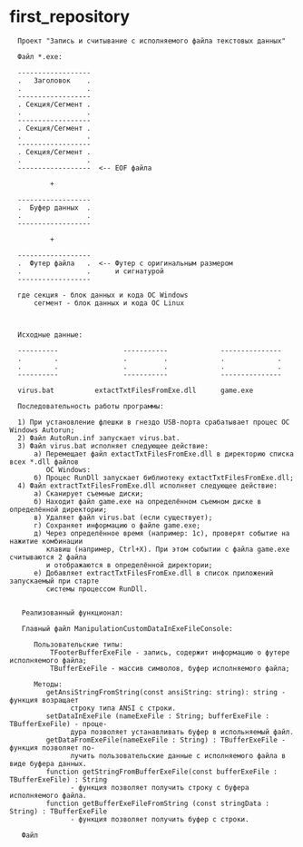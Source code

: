 first_repository
================

      Проект "Запись и считывание с исполняемого файла текстовых данных"
      
      Файл *.exe:
      
      ------------------
      .   Заголовок    . 
      .                . 
      ------------------
      . Секция/Сегмент .
      .                .
      ------------------ 
      . Секция/Сегмент . 
      .                .      
      ------------------
      . Секция/Сегмент .   
      .                .
      ------------------  <-- EOF файла
      
              +
             
      ------------------       
      .  Буфер данных  .                 
      .                .      
      ------------------
              
              +
              
      ------------------       
      .  Футер файла   .  <-- Футер с оригинальным размером                
      .                .      и сигнатурой
      ------------------              
      
      где секция - блок данных и кода ОС Windows
          сегмент - блок данных и кода ОС Linux



      Исходные данные:
      
      ----------                -----------             ---------------
      .        .                .         .             .             .
      .        .                .         .             .             .      
      ----------                -----------             ---------------
      
      virus.bat          extactTxtFilesFromExe.dll      game.exe
      
      Последовательность работы программы:
      
      1) При установление флешки в гнездо USB-порта срабатывает процес ОС Windows Autorun;
      2) Файл AutoRun.inf запускает virus.bat.
      3) Файл virus.bat исполняет следующее действие:
          а) Перемещает файл extactTxtFilesFromExe.dll в директорию списка всех *.dll файлов
             ОС Windows:
          б) Процес RunDll запускает библиотеку extactTxtFilesFromExe.dll;
      4) Файл extractTxtFilesFromExe.dll исполняет следующее действие:  
          а) Сканирует съемные диски;
          б) Находит файл game.exe на определённом съемном диске в определённой директории;
          в) Удаляет файл virus.bat (если существует);
          г) Сохраняет информацию о файле game.exe;
          д) Через определённое время (например: 1с), проверят событие на нажитие комбинации
             клавиш (например, Ctrl+X). При этом событии с файла game.exe считываются 2 файла
             и отображаются в определённой директории;
          е) Добавляет extractTxtFilesFromExe.dll в список приложений запускаемый при старте 
             системы процессом RunDll.
          
          
       Реализованный функционал:
       
       Главный файл ManipulationCustomDataInExeFileConsole:
       
          Пользовательские типы:
              TFooterBufferExeFile - запись, содержит информацию о футере исполняемого файла;
              TBufferExeFile - массив символов, буфер исполняемого файла;
           
          Методы:
             getAnsiStringFromString(const ansiString: string): string - функция возращает 
                   строку типа ANSI с строки. 
             setDataInExeFile (nameExeFile : String; bufferExeFile : TBufferExeFile) - проце-
                   дура позволяет устанавливать буфер в испольняемый файл.
             getDataFromExeFile(nameExeFile : String) : TBufferExeFile - функция позволяет по-
                   лучить пользовательские данные с исполняемого файла в виде буфера данных.
             function getStringFromBufferExeFile(const bufferExeFile : TBufferExeFile) : String
                   - функция позволяет получить строку с буфера исполняемого файла.
             function getBufferExeFileFromString (const stringData : String) : TBufferExeFile
                   - функция позволяет получить буфер с строки.
           
       Файл    
           
           
           
           
           
           
           
           
           
           
           
           
           
           
           
          
          
          
          
          
          
          
          
          
          
          
          
          
          
          
          
          
          
          
          



















